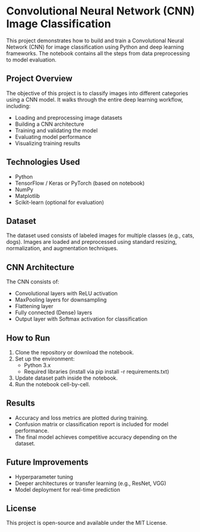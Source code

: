 # Convolutional Neural Network (CNN) Image Classification

This project demonstrates how to build and train a Convolutional Neural Network (CNN) for image classification using Python and deep learning frameworks. The notebook contains all the steps from data preprocessing to model evaluation.

## Project Overview

The objective of this project is to classify images into different categories using a CNN model. It walks through the entire deep learning workflow, including:

- Loading and preprocessing image datasets
- Building a CNN architecture
- Training and validating the model
- Evaluating model performance
- Visualizing training results

## Technologies Used

- Python
- TensorFlow / Keras or PyTorch (based on notebook)
- NumPy
- Matplotlib
- Scikit-learn (optional for evaluation)

## Dataset

The dataset used consists of labeled images for multiple classes (e.g., cats, dogs). Images are loaded and preprocessed using standard resizing, normalization, and augmentation techniques.

## CNN Architecture

The CNN consists of:

- Convolutional layers with ReLU activation
- MaxPooling layers for downsampling
- Flattening layer
- Fully connected (Dense) layers
- Output layer with Softmax activation for classification

## How to Run

1. Clone the repository or download the notebook.
2. Set up the environment:
   - Python 3.x
   - Required libraries (install via pip install -r requirements.txt)
3. Update dataset path inside the notebook.
4. Run the notebook cell-by-cell.

## Results

- Accuracy and loss metrics are plotted during training.
- Confusion matrix or classification report is included for model performance.
- The final model achieves competitive accuracy depending on the dataset.

## Future Improvements

- Hyperparameter tuning
- Deeper architectures or transfer learning (e.g., ResNet, VGG)
- Model deployment for real-time prediction

## License

This project is open-source and available under the MIT License.
